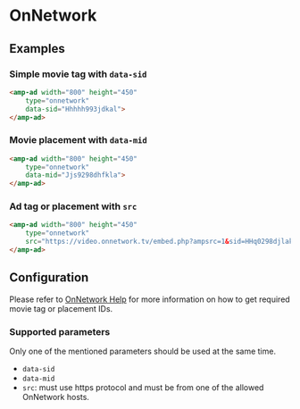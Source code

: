 <!---
Copyright 2018 The AMP HTML Authors. All Rights Reserved.

Licensed under the Apache License, Version 2.0 (the "License");
you may not use this file except in compliance with the License.
You may obtain a copy of the License at

      http://www.apache.org/licenses/LICENSE-2.0

Unless required by applicable law or agreed to in writing, software
distributed under the License is distributed on an "AS-IS" BASIS,
WITHOUT WARRANTIES OR CONDITIONS OF ANY KIND, either express or implied.
See the License for the specific language governing permissions and
limitations under the License.
-->

# OnNetwork

## Examples

### Simple movie tag with `data-sid`

```html
<amp-ad width="800" height="450"
    type="onnetwork"
    data-sid="Hhhhh993jdkal">
</amp-ad>
```

### Movie placement with `data-mid`

```html
<amp-ad width="800" height="450"
    type="onnetwork"
    data-mid="Jjs9298dhfkla">
</amp-ad>
```

### Ad tag or placement with `src`

```html
<amp-ad width="800" height="450"
    type="onnetwork"
    src="https://video.onnetwork.tv/embed.php?ampsrc=1&sid=HHq0298djlakw">
</amp-ad>
```

## Configuration

Please refer to [OnNetwork Help](https://www.onnetwork.tv) for more
information on how to get required movie tag or placement IDs. 

### Supported parameters

Only one of the mentioned parameters should be used at the same time.

- `data-sid`
- `data-mid`
- `src`: must use https protocol and must be from one of the
  allowed OnNetwork hosts.





